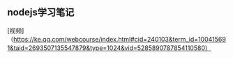 ## nodejs学习笔记
[视频]（https://ke.qq.com/webcourse/index.html#cid=240103&term_id=100415691&taid=2693507135547879&type=1024&vid=5285890787854110580）